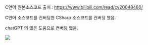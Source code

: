 
C언어 원본소스코드 출처 : https://www.bilibili.com/read/cv20048480/

C언어 소스코드를 컨버팅한 CSharp 소스코드를 컨버팅 했음.

chatGPT 의 많은 도움으로 컨버팅 했음.

<img src='https://github.com/zhuyun-lixun/drawHeart/blob/main/Html/2024-06-19_html_sc.gif' />
